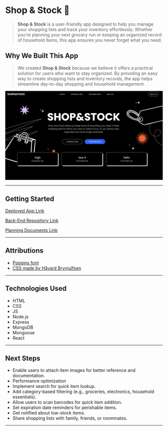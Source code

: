 
# Shop & Stock 🛒

> **Shop & Stock** is a user-friendly app designed to help you manage your shopping lists and track your inventory effortlessly. Whether you're planning your next grocery run or keeping an organized record of household items, this app ensures you never forget what you need.  

## Why We Built This App  

> We created **Shop & Stock** because we believe it offers a practical solution for users who want to stay organized. By providing an easy way to create shopping lists and inventory records, the app helps streamline day-to-day shopping and household management.


![Screenshot from game](./src/assets/Shop&Stock.png)

----------

## Getting Started

[Deployed App Link](https://shop-and-stock-front-p29rnernm-abdulla-sameer-alheelas-projects.vercel.app/)

[Back-End Repository Link](https://github.com/Abdulla-ALheela/shop-and-stock-back-end)

[Planning Documents Link](https://trello.com/b/thMs2gh4/shop-stock)

----------

## Attributions

-   [Poppins font](https://fonts.google.com/specimen/Poppins)
-   [CSS made by Håvard Brynjulfsen](https://codepen.io/havardob/pen/qBXZPRE)

----------

## Technologies Used

-   HTML
-   CSS
-   JS
-   Node.js
-   Express
-   MongoDB
-   Mongoose
-   React
----------

## Next Steps

-  Enable users to attach item images for better reference and documentation.
-   Performance optimization
-   Implement search for quick item lookup.
-   Add category-based filtering (e.g., groceries, electronics, household essentials).
-   Allow users to scan barcodes for quick item addition.
-   Set expiration date reminders for perishable items.
-   Get notified about low-stock items.
-   Share shopping lists with family, friends, or roommates.

----------
